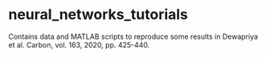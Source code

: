 # neural_networks_tutorials
Contains data and MATLAB scripts to reproduce some results in Dewapriya et al. Carbon, vol. 163, 2020, pp. 425-440.
